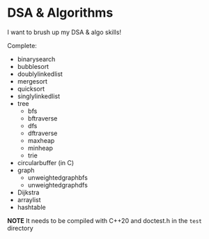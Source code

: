 # DSA & Algorithms

I want to brush up my DSA & algo skills!

Complete:

- binarysearch
- bubblesort
- doublylinkedlist
- mergesort
- quicksort
- singlylinkedlist
- tree
    - bfs
    - bftraverse
    - dfs
    - dftraverse
    - maxheap
    - minheap
    - trie
- circularbuffer (in C)
- graph
    - unweightedgraphbfs
    - unweightedgraphdfs
- Dijkstra
- arraylist
- hashtable

**NOTE** It needs to be compiled with C++20 and doctest.h in the `test` directory
